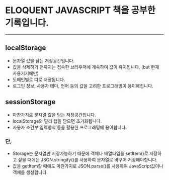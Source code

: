 # ELOQUENT JAVASCRIPT 책을 공부한 기록입니다.

---

## localStorage
  - 문자열 값을 담는 저장공간입니다.
  - 값을 삭제하기 전까지는 접속한 브라우저에 계속하여 값이 유지됩니다. (but 현재 사용기기에만)
  - 도메인별로 따로 저장됩니다.
  - 로그인 정보, 사용자 테마, 언어 등의 값을 고려한 프로그래밍이 용이해집니다.
## sessionStorage
 - 마찬가지로 문자열 값을 담는 저장공간입니다.
 - localStorage와 달리 탭을 닫으면 초기화됩니다.
 - 사용자 조건부 입력양식 등을 활용한 프로그래밍에 용이합니다.
  
### 단,
 - Storage는 문자열만 저장가능하기 때문에 객체나 배열타입을 setItem()로 저장하고 싶을 때에는 JSON.stringify()를 사용하여 문자열로 바꾸어 저장해야합니다.
 - 값을 getItem할 때에도 마찬가지로 JSON.parse()를 사용하여 JavaScript값이나 객체를 생성합니다.